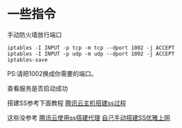#  一些指令

手动防火墙放行端口

```
iptables -I INPUT -p tcp -m tcp --dport 1002 -j ACCEPT
iptables -I INPUT -p udp -m udp --dport 1002 -j ACCEPT
iptables-save
```

PS:请把1002换成你需要的端口。

查看服务是否启动成功

搭建SS参考下面教程
[腾讯云主机搭建ss过程](https://blog.csdn.net/sinat_33479559/article/details/80772004)

这些没参考
[腾讯云使用ss搭建代理](https://blog.csdn.net/hao931126/article/details/79837779)
[自己手动搭建SS优雅上网](http://blog.51cto.com/13589319/2125370)
